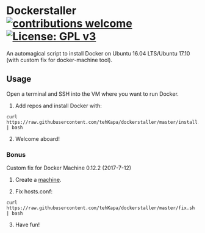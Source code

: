 # Dockerstaller [![contributions welcome](https://img.shields.io/badge/contributions-welcome-brightgreen.svg?style=flat)](https://github.com/tehKapa/k8staller/issues) [![License: GPL v3](https://img.shields.io/badge/License-GPL%20v3-blue.svg)](https://www.gnu.org/licenses/gpl-3.0)
An automagical script to install Docker on Ubuntu 16.04 LTS/Ubuntu 17.10 (with custom fix for docker-machine tool).

## Usage
Open a terminal and SSH into the VM where you want to run Docker.

1. Add repos and install Docker with:
```shell
curl https://raw.githubusercontent.com/tehKapa/dockerstaller/master/install.sh | bash
```
2. Welcome aboard!


### Bonus 

Custom fix for Docker Machine 0.12.2 (2017-7-12)

1. Create a [machine](https://docs.docker.com/machine/reference/create/). 

2. Fix hosts.conf:
```shell
curl https://raw.githubusercontent.com/tehKapa/dockerstaller/master/fix.sh | bash
```

3. Have fun!
